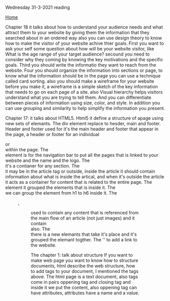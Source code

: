 Wednesday 31-3-2021 reading

[Home](README.md)

Chapter 18 it talks about how to understand your audience needs and what attract them to your website by giving them the information that they searched about in an ordered way also you can use design theory to know how to make the visitor of your website achive thier goals.
First you want to ask your self some question about how will be your website visitor, like What is the age range of your target audience?
secound you need to consider why they coming by knowing the key motivations and the specific goals. Third you should write the informatio they want to reach from the website. Four you should organize the information into sections or page, to know what the information should be in the page you can use a technique 
called card sorting. also you should make a wireframe for your website before you make it, a wireframe is a simple sketch of the key 
information that needs to go on each page of a 
site. also Visual hierarchy helps visitors understand what you are trying to tell them. And you can differentiate between pieces of information using size, color, and style. In addition you can use grouping and similarity to help simplify the information you present.

Chapter 17: it talks about HTML5. Html5 it define a structure of apage using new sets of elemants.
The div element replace to hesder, main and footer. Header and footer used for it's the main header and footer that appear in the page, a header or footer for an individual <article> or <section> within the page. 
The <nav> element is for the navigation bar to put all the pages that is linked to your website and the name and the logo.
The <article> it's a contianer for any section.
The <aside> it may be in the article tag or outside, inside the article it should contain information about what is inside the artical, and when it's outside the article it acts as a container for content that is related to the entire page.
The <section> element it grouped the elements that is inside it.
The <hgroup> we can group the element from h1 to h6 inside it.
The <figure> <figcaption>, <figure> used to contain any content that is referenced from the main flow of an article (not just images) and it contain <figcaption> also.
The <div> there is a new elemants that take it's place and it's grouped the elemant togther.
The  '<a>'  to add a link to the website.

The chapter 1: talk about structure
If you want to make web page you want to know how to structure documents, html describe the web structure, how to add tags to your document, I mentioned the tags above. The html page is a text document, also tags come in pairs oppening tag and closing tag and inside it we put the content, also oppening tag can have attributes, attributes have a name and a value. 